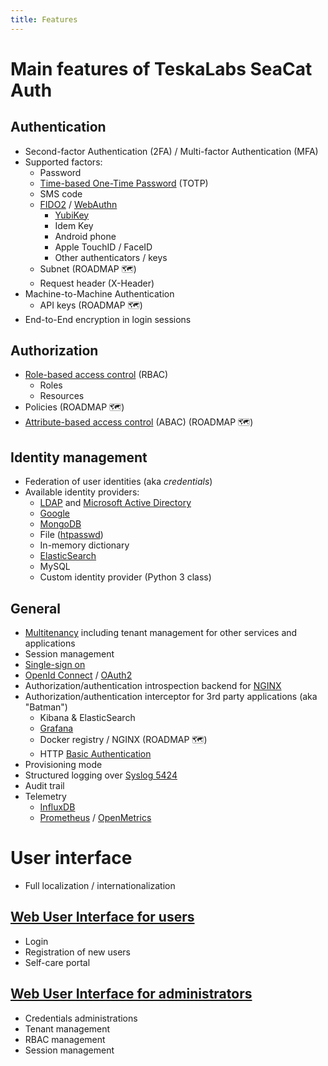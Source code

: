 ```yaml
---
title: Features
---
```


# Main features of TeskaLabs SeaCat Auth

## Authentication

  * Second-factor Authentication (2FA) / Multi-factor Authentication (MFA)
  * Supported factors:
    * Password
    * [Time-based One-Time Password](https://en.wikipedia.org/wiki/Time-based_One-Time_Password) (TOTP)
    * SMS code
    * [FIDO2](https://en.wikipedia.org/wiki/FIDO2_Project) / [WebAuthn](https://en.wikipedia.org/wiki/WebAuthn)
      * [YubiKey](https://www.yubico.com)
      * Idem Key
      * Android phone
      * Apple TouchID / FaceID
      * Other authenticators / keys
    * Subnet (ROADMAP 🗺️)
    * Request header (X-Header)
  * Machine-to-Machine Authentication
    * API keys (ROADMAP 🗺️)
  * End-to-End encryption in login sessions

## Authorization
  * [Role-based access control](https://en.wikipedia.org/wiki/Role-based_access_control) (RBAC)
    * Roles
    * Resources
  * Policies (ROADMAP 🗺️)
  * [Attribute-based access control](https://en.wikipedia.org/wiki/Attribute-based_access_control) (ABAC) (ROADMAP 🗺️)


## Identity management
  * Federation of user identities (aka _credentials_)
  * Available identity providers:
    * [LDAP](https://en.wikipedia.org/wiki/Lightweight_Directory_Access_Protocol) and [Microsoft Active Directory](https://en.wikipedia.org/wiki/Active_Directory)
    * [Google](https://google.com/)
    * [MongoDB](https://www.mongodb.com)
    * File ([htpasswd](https://httpd.apache.org/docs/2.4/programs/htpasswd.html))
    * In-memory dictionary
    * [ElasticSearch](https://www.elastic.co)
    * MySQL
    * Custom identity provider (Python 3 class)

## General

* [Multitenancy](https://en.wikipedia.org/wiki/Multitenancy) including tenant management for other services and applications
* Session management
* [Single-sign on](https://en.wikipedia.org/wiki/Single_sign-on)
* [OpenId Connect](https://openid.net/connect/) / [OAuth2](https://oauth.net/2/)
* Authorization/authentication introspection backend for [NGINX](https://nginx.org)
* Authorization/authentication interceptor for 3rd party applications (aka "Batman")
  * Kibana &amp; ElasticSearch
  * [Grafana](https://grafana.com)
  * Docker registry / NGINX (ROADMAP 🗺️)
  * HTTP [Basic Authentication](https://en.wikipedia.org/wiki/Basic_access_authentication)
* Provisioning mode
* Structured logging over [Syslog 5424](https://datatracker.ietf.org/doc/html/rfc5424)
* Audit trail
* Telemetry
  * [InfluxDB](https://www.influxdata.com)
  * [Prometheus](https://prometheus.io) / [OpenMetrics](https://openmetrics.io)


# User interface
* Full localization / internationalization

## [Web User Interface for users](../webui/seacat-auth)
* Login
* Registration of new users
* Self-care portal

## [Web User Interface for administrators](../webui/seacat)
* Credentials administrations
* Tenant management
* RBAC management
* Session management
